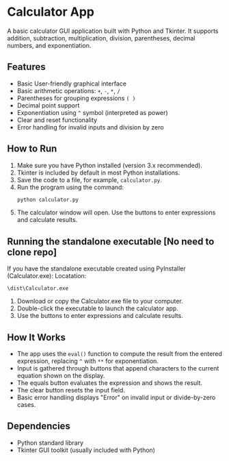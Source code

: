 # Calculator App

A basic calculator GUI application built with Python and Tkinter. It supports addition, subtraction, multiplication, division, parentheses, decimal numbers, and exponentiation.

## Features

- Basic User-friendly graphical interface  
- Basic arithmetic operations: `+`, `-`, `*`, `/`
- Parentheses for grouping expressions `( )`  
- Decimal point support  
- Exponentiation using `^` symbol (interpreted as power)  
- Clear and reset functionality  
- Error handling for invalid inputs and division by zero  

## How to Run

1. Make sure you have Python installed (version 3.x recommended).  
2. Tkinter is included by default in most Python installations.  
3. Save the code to a file, for example, `calculator.py`.  
4. Run the program using the command:  
   ```bash
   python calculator.py
5. The calculator window will open. Use the buttons to enter expressions and calculate results.

## Running the standalone executable [No need to clone repo]
If you have the standalone executable created using PyInstaller (Calculator.exe):
Locatation:   
      
    \dist\Calculator.exe

1. Download or copy the Calculator.exe file to your computer.
2. Double-click the executable to launch the calculator app.
3. Use the buttons to enter expressions and calculate results.

## How It Works

- The app uses the `eval()` function to compute the result from the entered expression, replacing `^` with `**` for exponentiation.
- Input is gathered through buttons that append characters to the current equation shown on the display.
- The equals button evaluates the expression and shows the result.
- The clear button resets the input field.
- Basic error handling displays "Error" on invalid input or divide-by-zero cases.

## Dependencies

- Python standard library  
- Tkinter GUI toolkit (usually included with Python)
